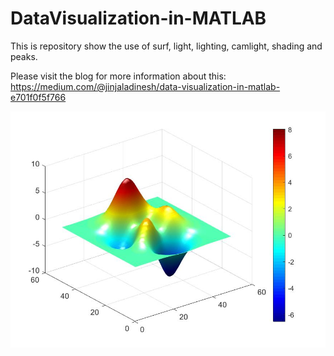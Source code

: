 # DataVisualization-in-MATLAB
This is repository show the use of surf, light, lighting, camlight, shading and peaks. 

Please visit the blog for more information about this: https://medium.com/@jinjaladinesh/data-visualization-in-matlab-e701f0f5f766

![alt text](https://github.com/MachineLearning-Nerd/DataVisualization-in-MATLAB/blob/master/images/peaks50_4.jpg)
